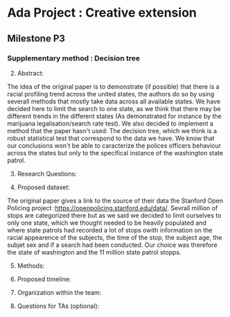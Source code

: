 # **Ada Project : Creative extension**
## Milestone P3

### **Supplementary method :** Decision tree

2. Abstract:

The idea of the original paper is to demonstrate (if possible) that there is a racial profiling trend across the united states, the authors do so by using severall methods that mostly take data across all available states. We have decided here to limit the search to one state, as we think that there may be different trends in the different states (As demonstrated for instance by the marijuana legalisation/search rate test). We also decided to implement a method that the paper hasn't used: The decision tree, which we think is a robust statistical test that correspond to the data we have. We know that our conclusions won't be able to caracterize the polices officers behaviour across the states but only to the specifical instance of the washington state patrol.

3.	Research Questions:

4.	Proposed dataset:

The original paper gives a link to the source of their data the Stanford Open Policing project :https://openpolicing.stanford.edu/data/. Sevrall million of stops are categorized there but as we said we decided to limit ourselves to only one state, which we thought needed to be heavily populated and where state patrols had recorded  a lot of stops owith information on the racial appearence of the subjects, the time of the stop, the subject age, the subjet sex and if a search had been conducted. Our choice was therefore the state of washington and the 11 million state patrol stopps.

5.	Methods:

6.	Proposed timeline:

7.	Organization within the team:

8. Questions for TAs (optional):




